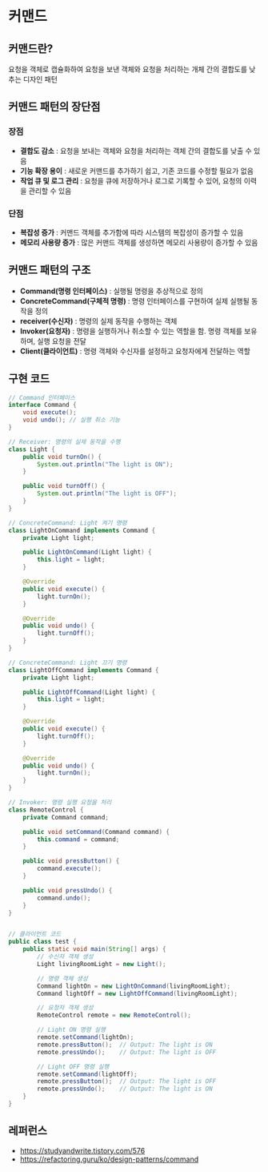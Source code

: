 # 커맨드

## 커맨드란?
요청을 객체로 캡슐화하여 요청을 보낸 객체와 요청을 처리하는 개체 간의 결합도를 낮추는 디자인 패턴

## 커맨드 패턴의 장단점
### 장점
- **결합도 감소** : 요청을 보내는 객체와 요청을 처리하는 객체 간의 결합도를 낮출 수 있음
- **기능 확장 용이** : 새로운 커맨드를 추가하기 쉽고, 기존 코드를 수정할 필요가 없음
- **작업 큐 및 로그 관리** : 요청을 큐에 저장하거나 로그로 기록할 수 있어, 요청의 이력을 관리할 수 있음

### 단점
- **복잡성 증가** : 커맨드 객체를 추가함에 따라 시스템의 복잡성이 증가할 수 있음
- **메모리 사용량 증가** : 많은 커맨드 객체를 생성하면 메모리 사용량이 증가할 수 있음

## 커맨드 패턴의 구조

- **Command(명령 인터페이스)** : 실행될 명령을 추상적으로 정의
- **ConcreteCommand(구체적 명령)** : 명령 인터페이스를 구현하여 실제 실행될 동작을 정의
- **receiver(수신자)** : 명령의 실제 동작을 수행하는 객체
- **Invoker(요청자)** : 명령을 실행하거나 취소할 수 있는 역할을 함. 명령 객체를 보유하며, 실행 요청을 전달
- **Client(클라이언트)** : 명령 객체와 수신자를 설정하고 요청자에게 전달하는 역할

## 구현 코드
```java
// Command 인터페이스
interface Command {
    void execute();
    void undo(); // 실행 취소 기능
}

// Receiver: 명령의 실제 동작을 수행
class Light {
    public void turnOn() {
        System.out.println("The light is ON");
    }

    public void turnOff() {
        System.out.println("The light is OFF");
    }
}

// ConcreteCommand: Light 켜기 명령
class LightOnCommand implements Command {
    private Light light;

    public LightOnCommand(Light light) {
        this.light = light;
    }

    @Override
    public void execute() {
        light.turnOn();
    }

    @Override
    public void undo() {
        light.turnOff();
    }
}

// ConcreteCommand: Light 끄기 명령
class LightOffCommand implements Command {
    private Light light;

    public LightOffCommand(Light light) {
        this.light = light;
    }

    @Override
    public void execute() {
        light.turnOff();
    }

    @Override
    public void undo() {
        light.turnOn();
    }
}

// Invoker: 명령 실행 요청을 처리
class RemoteControl {
    private Command command;

    public void setCommand(Command command) {
        this.command = command;
    }

    public void pressButton() {
        command.execute();
    }

    public void pressUndo() {
        command.undo();
    }
}


// 클라이언트 코드
public class test {
    public static void main(String[] args) {
        // 수신자 객체 생성
        Light livingRoomLight = new Light();

        // 명령 객체 생성
        Command lightOn = new LightOnCommand(livingRoomLight);
        Command lightOff = new LightOffCommand(livingRoomLight);

        // 요청자 객체 생성
        RemoteControl remote = new RemoteControl();

        // Light ON 명령 실행
        remote.setCommand(lightOn);
        remote.pressButton();  // Output: The light is ON
        remote.pressUndo();    // Output: The light is OFF

        // Light OFF 명령 실행
        remote.setCommand(lightOff);
        remote.pressButton();  // Output: The light is OFF
        remote.pressUndo();    // Output: The light is ON
    }
}

```

## 레퍼런스
- https://studyandwrite.tistory.com/576
- https://refactoring.guru/ko/design-patterns/command